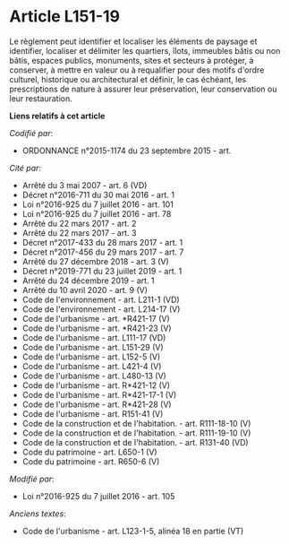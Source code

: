 # Article L151-19

Le règlement peut identifier et localiser les éléments de paysage et identifier, localiser et délimiter les quartiers, îlots,
immeubles bâtis ou non bâtis, espaces publics, monuments, sites et secteurs à protéger, à conserver, à mettre en valeur ou à
requalifier pour des motifs d'ordre culturel, historique ou architectural et définir, le cas échéant, les prescriptions de
nature à assurer leur préservation, leur conservation ou leur restauration.

**Liens relatifs à cet article**

_Codifié par_:

  - ORDONNANCE n°2015-1174 du 23 septembre 2015 - art.

_Cité par_:

  - Arrêté du 3 mai 2007 - art. 6 (VD)
  - Décret n°2016-711 du 30 mai 2016 - art. 1
  - Loi n°2016-925 du 7 juillet 2016 - art. 101
  - Loi n°2016-925 du 7 juillet 2016 - art. 78
  - Arrêté du 22 mars 2017 - art. 2
  - Arrêté du 22 mars 2017 - art. 3
  - Décret n°2017-433 du 28 mars 2017 - art. 1
  - Décret n°2017-456 du 29 mars 2017 - art. 7
  - Arrêté du 27 décembre 2018 - art. 3 (V)
  - Décret n°2019-771 du 23 juillet 2019 - art. 1
  - Arrêté du 24 décembre 2019 - art. 1
  - Arrêté du 10 avril 2020 - art. 9 (V)
  - Code de l'environnement - art. L211-1 (VD)
  - Code de l'environnement - art. L214-17 (V)
  - Code de l'urbanisme - art. *R421-17 (V)
  - Code de l'urbanisme - art. *R421-23 (V)
  - Code de l'urbanisme - art. L111-17 (VD)
  - Code de l'urbanisme - art. L151-29 (V)
  - Code de l'urbanisme - art. L152-5 (V)
  - Code de l'urbanisme - art. L421-4 (V)
  - Code de l'urbanisme - art. L480-13 (V)
  - Code de l'urbanisme - art. R*421-12 (V)
  - Code de l'urbanisme - art. R*421-17-1 (V)
  - Code de l'urbanisme - art. R*421-28 (V)
  - Code de l'urbanisme - art. R151-41 (V)
  - Code de la construction et de l'habitation. - art. R111-18-10 (V)
  - Code de la construction et de l'habitation. - art. R111-19-10 (V)
  - Code de la construction et de l'habitation. - art. R131-40 (VD)
  - Code du patrimoine - art. L650-1 (V)
  - Code du patrimoine - art. R650-6 (V)

_Modifié par_:

  - Loi n°2016-925 du 7 juillet 2016 - art. 105

_Anciens textes_:

  - Code de l'urbanisme - art. L123-1-5, alinéa 18 en partie (VT)
